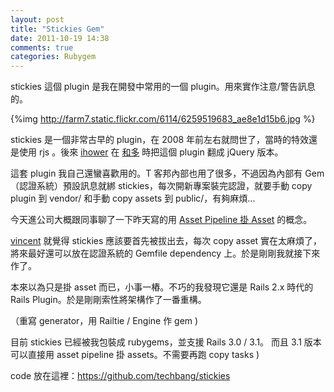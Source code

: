 ```yaml
---
layout: post
title: "Stickies Gem"
date: 2011-10-19 14:38
comments: true
categories: Rubygem
---
```


stickies 這個 plugin 是我在開發中常用的一個 plugin。用來實作注意/警告訊息的。

{%img http://farm7.static.flickr.com/6114/6259519683_ae8e1d15b6.jpg %}

stickies 是一個非常古早的 plugin，在 2008 年前左右就問世了，當時的特效還是使用 rjs 。後來 [ihower](http://ihower.tw) 在 [和多](http://handlino.com) 時把這個 plugin 翻成 jQuery 版本。

這套 plugin 我自己還蠻喜歡用的。T 客邦內部也用了很多，不過因為內部有 Gem （認證系統）預設訊息就綁 stickies，每次開新專案裝完認證，就要手動 copy plugin 到 vendor/ 和手動 copy assets 到 public/，有夠麻煩...

今天進公司大概跟同事聊了一下昨天寫的用 [Asset Pipeline 掛 Asset](http://blog.xdite.net/posts/2011/10/18/asset-pipeline-version-control-assets/) 的概念。

[vincent](http://twitter.com/v1nc3ntlaw) 就覺得 stickies 應該要首先被拔出去，每次 copy asset 實在太麻煩了，將來最好還可以放在認證系統的 Gemfile dependency 上。於是剛剛我就接下來作了。

本來以為只是掛 asset 而已，小事一樁。不巧的我發現它還是 Rails 2.x 時代的 Rails Plugin。於是剛剛索性將架構作了一番重構。

（重寫 generator，用 Railtie / Engine 作 gem )

目前 stickies 已經被我包裝成 rubygems，並支援 Rails 3.0 / 3.1。
而且 3.1 版本可以直接用 asset pipeline 掛 assets。不需要再跑 copy tasks )

code 放在這裡：<https://github.com/techbang/stickies>
